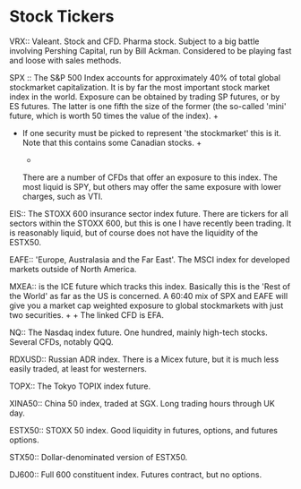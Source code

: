 # Stock Tickers

VRX:: Valeant. Stock and CFD. Pharma stock. Subject to a big battle involving Pershing Capital, run by Bill Ackman. Considered to be playing fast and loose with sales methods.

SPX :: The S&P 500 Index accounts for approximately 40% of total global stockmarket capitalization. It is by far the most important stock market index in the world. Exposure can be obtained by trading SP futures, or by ES futures. The latter is one fifth the size of the former \(the so-called 'mini' future, which is worth 50 times the value of the index\). +

* If one security must be picked to represent 'the stockmarket' this is it.  Note that this contains some Canadian stocks. +

  +

  There are a number of CFDs that offer an exposure to this index. The most liquid is SPY, but others may offer the same exposure with lower charges, such as VTI.

EIS:: The STOXX 600 insurance sector index future. There are tickers for all sectors within the STOXX 600, but this is one I have recently been trading. It is reasonably liquid, but of course does not have the liquidity of the ESTX50.

EAFE:: 'Europe, Australasia and the Far East'. The MSCI index for developed markets outside of North America.

MXEA:: is the ICE future which tracks this index. Basically this is the 'Rest of the World' as far as the US is concerned. A 60:40 mix of SPX and EAFE will give you a market cap weighted exposure to global stockmarkets with just two securities. + + The linked CFD is EFA.

NQ:: The Nasdaq index future. One hundred, mainly high-tech stocks. Several CFDs, notably QQQ.

RDXUSD:: Russian ADR index. There is a Micex future, but it is much less easily traded, at least for westerners.

TOPX:: The Tokyo TOPIX index future.

XINA50:: China 50 index, traded at SGX. Long trading hours through UK day.

ESTX50:: STOXX 50 index. Good liquidity in futures, options, and futures options.

STX50:: Dollar-denominated version of ESTX50.

DJ600:: Full 600 constituent index. Futures contract, but no options.

